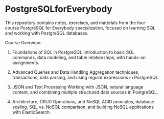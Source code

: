 # PostgreSQLforEverybody
This repository contains notes, exercises, and materials from the four course PostgreSQL for Everybody specialization, focused on learning SQL and working with PostgreSQL databases.

Course Overview:

1. Foundations of SQL in PostgreSQL
Introduction to basic SQL commands, data modeling, and table relationships, with hands-on assignments.

2. Advanced Queries and Data Handling
Aggregation techniques, transactions, data parsing, and using regular expressions in PostgreSQL.

3. JSON and Text Processing
Working with JSON, natural language content, and combining multiple structured data sources in PostgreSQL.

4. Architecture, CRUD Operations, and NoSQL
ACID principles, database scaling, SQL vs. NoSQL comparison, and building NoSQL applications with ElasticSearch.